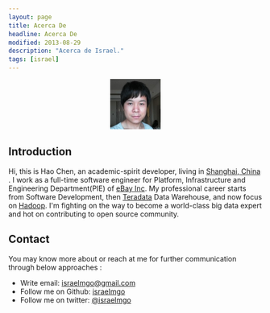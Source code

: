 ```yaml
---
layout: page
title: Acerca De
headline: Acerca De
modified: 2013-08-29
description: "Acerca de Israel."
tags: [israel]
---
```


<center>
    <img src="/images/bio-photo.png" alt="{{site.owner.name}} it's a pleasure."  border="0" itemprop="image" width="100px" height="100px"/>
</center>

Introduction
------------

Hi, this is Hao Chen, an academic-spirit developer, living in [Shanghai, China](https://www.google.com.hk/maps/preview#!q=shanghai&data=!1m4!1m3!1d239802!2d114.168639!3d22.38131!4m12!2m11!1m10!1s0x35b27040b1f53c33%3A0x295129423c364a1!3m8!1m3!1d236113!2d114.168639!3d22.38131!3m2!1i1024!2i768!4f13.1) .
I work as a full-time software engineer for Platform, Infrastructure and Engineering Department(PIE) of [eBay Inc](http://ebayinc.com).
My professional career starts from Software Development, then [Teradata](http://teradata.com) Data Warehouse, and now focus on [Hadoop](http://hadoop.apache.org).
I'm fighting on the way to become a world-class big data expert and hot on contributing to open source community.

Contact
-------
You may know more about or reach at me for further communication through below approaches :

- Write email: [israelmgo@gmail.com](mailto:israelmgo@gmail.com)
- Follow me on Github: [israelmgo](https://github.com/israelmgo)
- Follow me on twitter: [@israelmgo](https://twitter.com/israelmgo)
